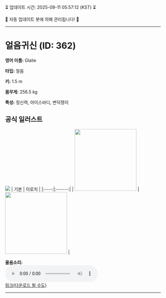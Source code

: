 
⏳ 업데이트 시간: 2025-09-11 05:57:12 (KST) ⏳

🤖 자동 업데이트 봇에 의해 관리됩니다! 🤖

---

# 얼음귀신 (ID: 362)
**영어 이름:** Glalie

**타입:** 얼음

**키:** 1.5 m

**몸무게:** 256.5 kg

**특성:** 정신력, 아이스바디, 변덕쟁이

## 공식 일러스트
![](https://raw.githubusercontent.com/PokeAPI/sprites/master/sprites/pokemon/other/official-artwork/362.png)
| 기본 | 이로치 |
|:----:|:------:|
| <img src="http://play.pokemonshowdown.com/sprites/ani/glalie.gif" width="200"> | <img src="http://play.pokemonshowdown.com/sprites/ani-shiny/glalie.gif" width="200"> |

**울음소리:**<br><audio controls src="https://raw.githubusercontent.com/PokeAPI/cries/main/cries/pokemon/latest/362.ogg"></audio><br> [링크(다운로드 될 수도)](https://raw.githubusercontent.com/PokeAPI/cries/main/cries/pokemon/latest/362.ogg)


---
